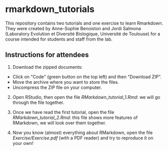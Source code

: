 # rmarkdown_tutorials

This repository contains two tutorials and one exercise to learn Rmarkdown. They were created by Anne-Sophie Benoiston and Jordi Salmona (Laboratory Evolution et Diversité Biologique, Université de Toulouse) for a course intended for students and staff from the lab.

## Instructions for attendees

1. Download the zipped documents: 
  - Click on "Code" (green button on the top left) and then "Download ZIP".
  - Move the archive where you want to store the files.
  - Uncompress the ZIP file on your computer.

2. Open RStudio, then open the file _RMarkdown_tutorial_1.Rmd_: we will go through the file together.

3. Once we have read the first tutorial, open the file _RMarkdown_tutorial_2.Rmd_: this file shows more features of RMarkdown, we will look over them together.

4. Now you know (almost) everything about RMarkdown, open the file _Exercise/Exercise.pdf_ (with a PDF reader) and try to reproduce it on your own!


